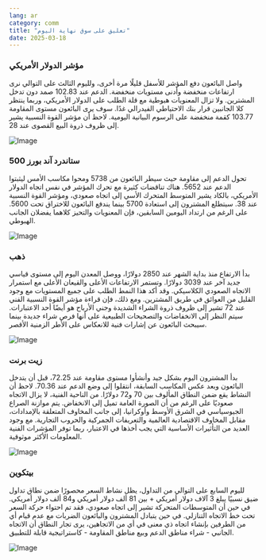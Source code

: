 ```yaml
---
lang: ar
category: comm
title: "تعليق على سوق نهاية اليوم"
date: 2025-03-18
---
```


### مؤشر الدولار الأمريكي

واصل البائعون دفع المؤشر للأسفل قليلًا مرة أخرى، ولليوم الثالث على التوالي نرى ارتفاعات منخفضة وأدنى مستويات منخفضة. الدعم عند 102.83 صمد دون تدخل المشترين. ولا تزال المعنويات هبوطية مع قلة الطلب على الدولار الأمريكي، وربما ينتظر كلا الجانبين قرار بنك الاحتياطي الفيدرالي غدًا. سوف يرى البائعون مستوى المقاومة 103.77 كقمة منخفضة على الرسوم البيانية اليومية. لاحظ أن مؤشر القوة النسبية يشير إلى ظروف ذروة البيع القصوى عند 28. 

![Image](https://markleighedu.github.io/img/Mar-2025/18-Mar-2025/usdindex.jpg)

### ستاندرد آند بورز 500

تحول الدعم إلى مقاومة حيث سيطر البائعون من 5738 ومحوا مكاسب الأمس ليثبتوا الدعم عند 5652. هناك تناقضات كثيرة مع تحرك المؤشر في نفس اتجاه الدولار الأمريكي، بالكاد يشير المتوسط المتحرك الأسي إلى اتجاه صعودي، ومؤشر القوة النسبية عند 38. سيتطلع المشترون إلى استعادة 5700 بينما يندفع البائعون للاختراق تحت 5600. على الرغم من ارتداد اليومين السابقين، فإن المعنويات والتحيز كلاهما يفضلان الجانب الهبوطي. 

![Image](https://markleighedu.github.io/img/Mar-2025/18-Mar-2025/sp500.jpg)

### ذهب

بدأ الارتفاع منذ بداية الشهر عند 2850 دولارًا، ووصل المعدن اليوم إلى مستوى قياسي جديد آخر عند 3039 دولارًا. وتستمر الارتفاعات الأعلى والقيعان الأعلى مع استمرار الاتجاه الصعودي الكلاسيكي. وقد أكد هذا النمط الطلب على جميع المستويات مع وجود القليل من العوائق في طريق المشترين. ومع ذلك، فإن قراءة مؤشر القوة النسبية الفني عند 72 تشير إلى ظروف ذروة الشراء الشديدة وجني الأرباح هو أيضًا أحد الاعتبارات. سيتم النظر إلى الانخفاضات والتصحيحات الطبيعية على أنها فرص شراء جديدة بينما سيبحث البائعون عن إشارات فنية للانعكاس على الأطر الزمنية الأقصر. 

![Image](https://markleighedu.github.io/img/Mar-2025/18-Mar-2025/gold.jpg)

### زيت برنت

بدأ المشترون اليوم بشكل جيد وأنشأوا مستوى مقاومة عند 72.25، قبل أن يتدخل البائعون وبعد عكس المكاسب السابقة، انتقلوا إلى وضع الدعم عند 70.36. لاحظ أن النشاط يقع ضمن النطاق المألوف بين 70 و72 دولارًا. من الناحية الفنية، لا يزال الاتجاه صعوديًا على الرغم من أن الصورة العامة تميل إلى الانخفاض. يتم موازنة الصراع الجيوسياسي في الشرق الأوسط وأوكرانيا، إلى جانب المخاوف المتعلقة بالإمدادات، مقابل المخاوف الاقتصادية العالمية والتعريفات الجمركية والحروب التجارية. مع وجود العديد من التأثيرات الأساسية التي يجب أخذها في الاعتبار، ربما توفر المؤشرات الفنية المعلومات الأكثر موثوقية.   

![Image](https://markleighedu.github.io/img/Mar-2025/18-Mar-2025/brentoil.jpg)

### بيتكوين

لليوم السابع على التوالي من التداول، يظل نشاط السعر محصورًا ضمن نطاق تداول ضيق نسبيًا يبلغ 3 آلاف دولار أمريكي + بين 81 ألف دولار أمريكي و84 ألف دولار أمريكي. في حين أن المتوسطات المتحركة تشير إلى اتجاه صعودي، فقد تم احتواء حركة السعر تحت خط الاتجاه التنازلي. في حين يتبادل المشترون والبائعون الضربات مع عدم قيام أي من الطرفين بإنشاء اتجاه ذي معنى في أي من الاتجاهين، يرى تجار النطاق أن الاتجاه الجانبي - شراء مناطق الدعم وبيع مناطق المقاومة - كاستراتيجية قابلة للتطبيق.

![Image](https://markleighedu.github.io/img/Mar-2025/18-Mar-2025/bitcoin.jpg)

